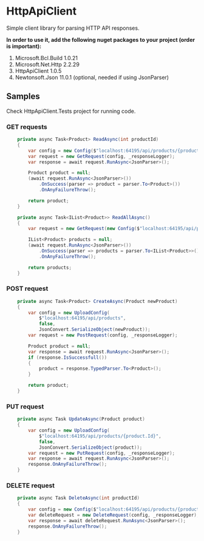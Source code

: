 # HttpApiClient   
    
Simple client library for parsing HTTP API responses.

__In order to use it, add the following nuget packages to your project (order is important):__
1.   Microsoft.Bcl.Build 1.0.21
2.   Microsoft.Net.Http 2.2.29
3.   HttpApiClient 1.0.5
4.   Newtonsoft.Json 11.0.1 (optional, needed if using JsonParser)

## Samples

Check HttpApiClient.Tests project for running code.

### GET requests

```csharp
    private async Task<Product> ReadAsync(int productId)
    {
        var config = new Config($"localhost:64195/api/products/{productId}", false);
        var request = new GetRequest(config, _responseLogger);
        var response = await request.RunAsync<JsonParser>();

        Product product = null;
        (await request.RunAsync<JsonParser>())
            .OnSuccess(parser => product = parser.To<Product>())
            .OnAnyFailureThrow();

        return product;
    }

    private async Task<IList<Product>> ReadAllAsync()
    {
        var request = new GetRequest(new Config($"localhost:64195/api/products", false), _responseLogger);

        IList<Product> products = null;
        (await request.RunAsync<JsonParser>())
            .OnSuccess(parser => products = parser.To<IList<Product>>())
            .OnAnyFailureThrow();

        return products;
    }
```

### POST request

```csharp
    private async Task<Product> CreateAsync(Product newProduct)
    {
        var config = new UploadConfig(
            $"localhost:64195/api/products",
            false,
            JsonConvert.SerializeObject(newProduct));
        var request = new PostRequest(config, _responseLogger);

        Product product = null;
        var response = await request.RunAsync<JsonParser>();
        if (response.IsSuccessfull())
        {
            product = response.TypedParser.To<Product>();
        }

        return product;
    }
```

### PUT request

```csharp
    private async Task UpdateAsync(Product product)
    {
        var config = new UploadConfig(
            $"localhost:64195/api/products/{product.Id}",
            false,
            JsonConvert.SerializeObject(product));
        var request = new PutRequest(config, _responseLogger);
        var response = await request.RunAsync<JsonParser>();
        response.OnAnyFailureThrow();
    }
```

### DELETE request

```csharp
    private async Task DeleteAsync(int productId)
    {
        var config = new Config($"localhost:64195/api/products/{productId}", false);
        var deleteRequest = new DeleteRequest(config, _responseLogger);
        var response = await deleteRequest.RunAsync<JsonParser>();
        response.OnAnyFailureThrow();
    }
```